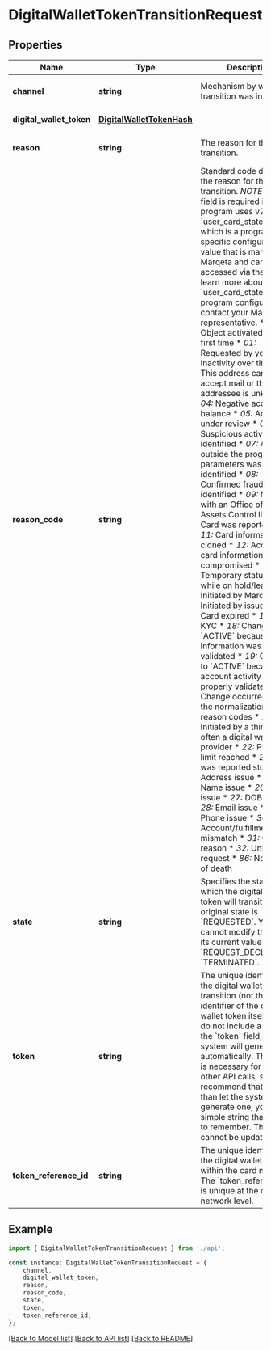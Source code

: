 # DigitalWalletTokenTransitionRequest


## Properties

Name | Type | Description | Notes
------------ | ------------- | ------------- | -------------
**channel** | **string** | Mechanism by which the transition was initiated. | [optional] [default to undefined]
**digital_wallet_token** | [**DigitalWalletTokenHash**](DigitalWalletTokenHash.md) |  | [default to undefined]
**reason** | **string** | The reason for the transition. | [optional] [default to undefined]
**reason_code** | **string** | Standard code describing the reason for the transition.  *NOTE:* This field is required if your program uses v2 of the &#x60;user_card_state_version&#x60;, which is a program-specific configuration value that is managed by Marqeta and cannot be accessed via the API. To learn more about the &#x60;user_card_state_version&#x60; program configuration, contact your Marqeta representative.  * *00:* Object activated for the first time * *01:* Requested by you * *02:* Inactivity over time * *03:* This address cannot accept mail or the addressee is unknown * *04:* Negative account balance * *05:* Account under review * *06:* Suspicious activity was identified * *07:* Activity outside the program parameters was identified * *08:* Confirmed fraud was identified * *09:* Matched with an Office of Foreign Assets Control list * *10:* Card was reported lost * *11:* Card information was cloned * *12:* Account or card information was compromised * *13:* Temporary status change while on hold/leave * *14:* Initiated by Marqeta * *15:* Initiated by issuer * *16:* Card expired * *17:* Failed KYC * *18:* Changed to &#x60;ACTIVE&#x60; because information was properly validated * *19:* Changed to &#x60;ACTIVE&#x60; because account activity was properly validated * *20:* Change occurred prior to the normalization of reason codes * *21:* Initiated by a third party, often a digital wallet provider * *22:* PIN retry limit reached * *23:* Card was reported stolen * *24:* Address issue * *25:* Name issue * *26:* SSN issue * *27:* DOB issue * *28:* Email issue * *29:* Phone issue * *30:* Account/fulfillment mismatch * *31:* Other reason * *32:* Unblock request * *86:* Notification of death | [optional] [default to undefined]
**state** | **string** | Specifies the state to which the digital wallet token will transition.  The original state is &#x60;REQUESTED&#x60;. You cannot modify the state if its current value is either &#x60;REQUEST_DECLINED&#x60; or &#x60;TERMINATED&#x60;. | [default to undefined]
**token** | **string** | The unique identifier of the digital wallet token transition (not the identifier of the digital wallet token itself).  If you do not include a value for the &#x60;token&#x60; field, the system will generate one automatically. This value is necessary for use in other API calls, so we recommend that rather than let the system generate one, you use a simple string that is easy to remember. This value cannot be updated. | [optional] [default to undefined]
**token_reference_id** | **string** | The unique identifier of the digital wallet token within the card network. The &#x60;token_reference_id&#x60; is unique at the card network level. | [optional] [default to undefined]

## Example

```typescript
import { DigitalWalletTokenTransitionRequest } from './api';

const instance: DigitalWalletTokenTransitionRequest = {
    channel,
    digital_wallet_token,
    reason,
    reason_code,
    state,
    token,
    token_reference_id,
};
```

[[Back to Model list]](../README.md#documentation-for-models) [[Back to API list]](../README.md#documentation-for-api-endpoints) [[Back to README]](../README.md)
